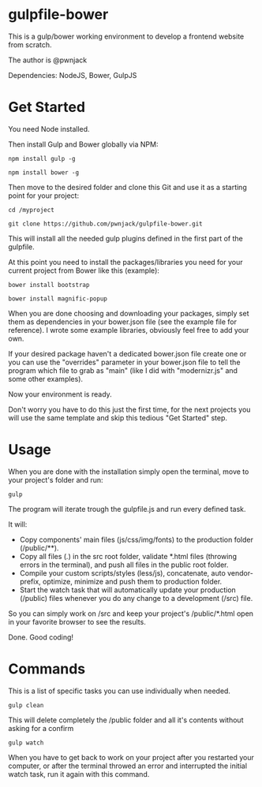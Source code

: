 gulpfile-bower
==============

This is a gulp/bower working environment to develop a frontend website from scratch.

The author is @pwnjack

Dependencies: NodeJS, Bower, GulpJS


Get Started
===========

You need Node installed.

Then install Gulp and Bower globally via NPM:

    npm install gulp -g

    npm install bower -g

Then move to the desired folder and clone this Git and use it as a starting point for your project:
    
    cd /myproject

    git clone https://github.com/pwnjack/gulpfile-bower.git

This will install all the needed gulp plugins defined in the first part of the gulpfile.

At this point you need to install the packages/libraries you need for your current project from Bower like this (example):

    bower install bootstrap

    bower install magnific-popup

When you are done choosing and downloading your packages, simply set them as dependencies in your bower.json file (see the example file for reference).
I wrote some example libraries, obviously feel free to add your own.

If your desired package haven't a dedicated bower.json file create one or you can use the "overrides" parameter in your bower.json file to tell the program which file to grab as "main" (like I did with "modernizr.js" and some other examples).

Now your environment is ready.

Don't worry you have to do this just the first time, for the next projects you will use the same template and skip this tedious "Get Started" step.


Usage
=====

When you are done with the installation simply open the terminal, move to your project's folder and run:

    gulp

The program will iterate trough the gulpfile.js and run every defined task.

It will:

- Copy components' main files (js/css/img/fonts) to the production folder (/public/**).
- Copy all files (*.*) in the src root folder, validate *.html files (throwing errors in the terminal), and push all files in the public root folder.
- Compile your custom scripts/styles (less/js), concatenate, auto vendor-prefix, optimize, minimize and push them to production folder.
- Start the watch task that will automatically update your production (/public) files whenever you do any change to a development (/src) file.

So you can simply work on /src and keep your project's /public/*.html open in your favorite browser to see the results.

Done. Good coding!

Commands
========

This is a list of specific tasks you can use individually when needed.

    gulp clean

This will delete completely the /public folder and all it's contents without asking for a confirm

    gulp watch 

When you have to get back to work on your project after you restarted your computer, or after the terminal throwed an error and interrupted the initial watch task, run it again with this command.
